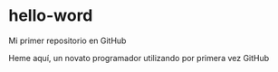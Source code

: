 # hello-word
Mi primer repositorio en GitHub

Heme aquí, un novato programador utilizando por primera vez GitHub
